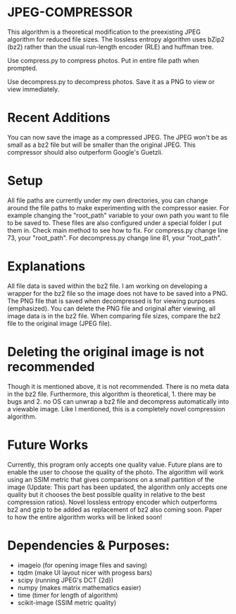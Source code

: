 # JPEG-COMPRESSOR

This algorithm is a theoretical modification to the preexisting JPEG algorithm for reduced file sizes. The lossless
entropy algorithm uses bZip2 (bz2) rather than the usual run-length encoder (RLE) and huffman tree.

Use compress.py to compress photos. Put in entire file path when prompted.

Use decompress.py to decompress photos. Save it as a PNG to view or view immediately.

# Recent Additions

You can now save the image as a compressed JPEG. The JPEG won't be as small as a bz2 file but will be smaller
than the original JPEG. This compressor should also outperform Google's Guetzli.

# Setup

All file paths are currently under my own directories, you can change around the file paths to make experimenting with
the compressor easier. For example changing the "root_path" variable to your own path you want to file to be saved to.
These files are also configured under a special folder I put them in. Check main method to see how to fix.
For compress.py change line 73, your "root_path". For decompress.py change line 81, your "root_path".

# Explanations

All file data is saved within the bz2 file. I am working on developing a wrapper for the bz2 file so the image does
not have to be saved into a PNG. The PNG file that is saved when decompressed is for viewing purposes (emphasized).
You can delete the PNG file and original after viewing, all image data is in the bz2 file.
When comparing file sizes, compare the bz2 file to the original image (JPEG file).

# Deleting the original image is not recommended

Though it is mentioned above, it is not recommended. There is no meta data in the bz2 file.
Furthermore, this algorithm is theoretical, 1. there may
be bugs and 2. no OS can unwrap a bz2 file and decompress automatically into a viewable image.
Like I mentioned, this is a completely novel compression algorithm.

# Future Works

Currently, this program only accepts one quality value. Future plans are to enable the user to choose the quality of the photo.
The algorithm will work using an SSIM metric that gives comparisons on a small partition of the image (Update: This part has been updated,
the algorithm only accepts one quality but it chooses the best possible quality in relative to the best compression ratios).
Novel lossless entropy encoder which outperforms bz2 and gzip to be added as replacement of bz2 also coming soon.
Paper to how the entire algorithm works will be linked soon!

# Dependencies & Purposes:
 - imageio (for opening image files and saving)
 - tqdm (make UI layout nicer with progess bars)
 - scipy (running JPEG's DCT {2d})
 - numpy (makes matrix mathematics easier)
 - time (timer for length of algorithm)
 - scikit-image (SSIM metric quality)
